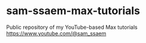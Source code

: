 # sam-ssaem-max-tutorials
Public repository of my YouTube-based Max tutorials
https://www.youtube.com/@sam_ssaem

